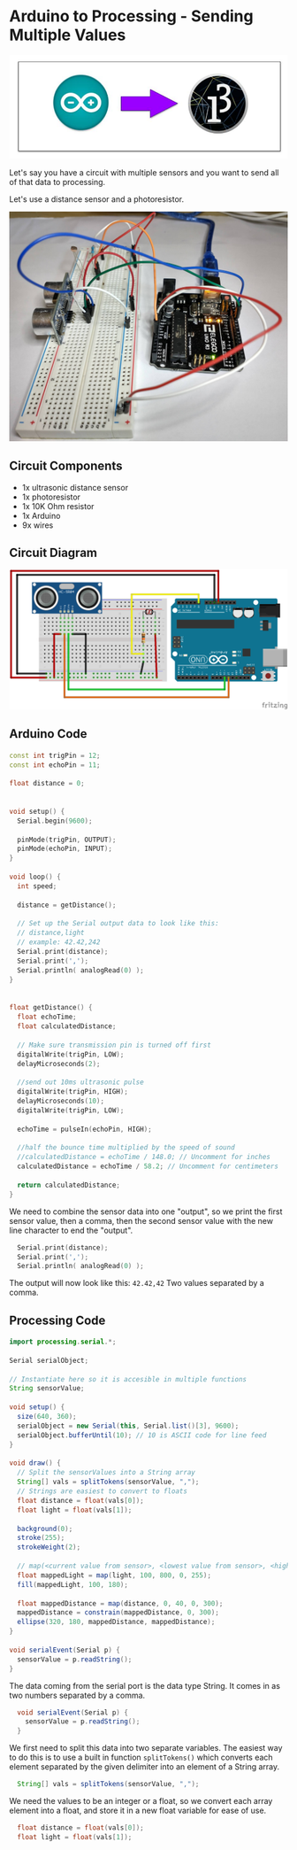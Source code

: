 # Arduino to Processing - Sending Multiple Values

![Arduino to Processing](resources/arduino-processing.png)

Let's say you have a circuit with multiple sensors and you want to send all of that data to processing.

Let's use a distance sensor and a photoresistor.

![Photograph of Photoresistor and Distance Sensor Circuit](resources/photoresistor-distance-sensor.jpg)

## Circuit Components

- 1x ultrasonic distance sensor
- 1x photoresistor
- 1x 10K Ohm resistor
- 1x Arduino
- 9x wires

## Circuit Diagram

![Photoresistor and Distance Sensor Circuit](resources/photresistor-distance-sensor.png)

## Arduino Code

```c++
const int trigPin = 12;
const int echoPin = 11;

float distance = 0;


void setup() {
  Serial.begin(9600);

  pinMode(trigPin, OUTPUT);
  pinMode(echoPin, INPUT);
}

void loop() {
  int speed;

  distance = getDistance();

  // Set up the Serial output data to look like this:
  // distance,light
  // example: 42.42,242
  Serial.print(distance);
  Serial.print(',');
  Serial.println( analogRead(0) );
}


float getDistance() {
  float echoTime;
  float calculatedDistance;

  // Make sure transmission pin is turned off first
  digitalWrite(trigPin, LOW);
  delayMicroseconds(2);

  //send out 10ms ultrasonic pulse
  digitalWrite(trigPin, HIGH);
  delayMicroseconds(10);
  digitalWrite(trigPin, LOW);

  echoTime = pulseIn(echoPin, HIGH);

  //half the bounce time multiplied by the speed of sound
  //calculatedDistance = echoTime / 148.0; // Uncomment for inches
  calculatedDistance = echoTime / 58.2; // Uncomment for centimeters

  return calculatedDistance;
}
```

We need to combine the sensor data into one "output", so we print the first sensor value, then a comma, then the second sensor value with the new line character to end the "output".

```c++
  Serial.print(distance);
  Serial.print(',');
  Serial.println( analogRead(0) );
```

The output will now look like this: `42.42,42`
Two values separated by a comma.

## Processing Code

```java
import processing.serial.*;

Serial serialObject;

// Instantiate here so it is accesible in multiple functions
String sensorValue;

void setup() {
  size(640, 360);
  serialObject = new Serial(this, Serial.list()[3], 9600);
  serialObject.bufferUntil(10); // 10 is ASCII code for line feed
}

void draw() {
  // Split the sensorValues into a String array
  String[] vals = splitTokens(sensorValue, ",");
  // Strings are easiest to convert to floats
  float distance = float(vals[0]);
  float light = float(vals[1]);

  background(0);
  stroke(255);
  strokeWeight(2);

  // map(<current value from sensor>, <lowest value from sensor>, <highest value from sensor>, <lowest color value>, <highest color value>)
  float mappedLight = map(light, 100, 800, 0, 255);
  fill(mappedLight, 100, 180);

  float mappedDistance = map(distance, 0, 40, 0, 300);
  mappedDistance = constrain(mappedDistance, 0, 300);
  ellipse(320, 180, mappedDistance, mappedDistance);
}

void serialEvent(Serial p) {
  sensorValue = p.readString();
}
```

The data coming from the serial port is the data type String. It comes in as two numbers separated by a comma.

```java
  void serialEvent(Serial p) {
    sensorValue = p.readString();
  }
```

We first need to split this data into two separate variables. The easiest way to do this is to use a built in function `splitTokens()` which converts each element separated by the given delimiter into an element of a String array.

```java
  String[] vals = splitTokens(sensorValue, ",");
```

We need the values to be an integer or a float, so we convert each array element into a float, and store it in a new float variable for ease of use.

```java
  float distance = float(vals[0]);
  float light = float(vals[1]);
```
